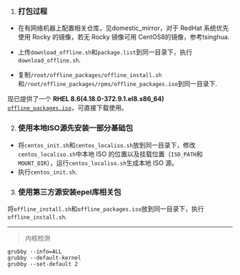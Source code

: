 1. ### **打包过程**

- 在有网络机器上配置相关仓库，见domestic_mirror，对于 RedHat 系统优先使用 Rocky 的镜像，若无 Rocky 镜像可用 CentOS8的镜像，参考tsinghua.

- 上传`download_offline.sh`和`package.list`到同一目录下，执行`download_offline.sh`.

- 复制`/root/offline_packages/offline_install.sh`和`/root/offline_packages/rpms/offline_packages.iso`到同一目录下.

现已提供了一个 **RHEL 8.6(4.18.0-372.9.1.el8.x86_64)** [`offline_packages.iso`]()，可直接下载使用。


2. ### **使用本地ISO源先安装一部分基础包**
- 将`centos_init.sh`和`centos_localiso.sh`放到同一目录下，修改`centos_localiso.sh`中本地 ISO 的位置以及挂载位置（`ISO_PATH`和`MOUNT_DIR`），运行`centos_localiso.sh`生成本地 ISO 源。
- 执行`centos_init.sh`.


3. ### **使用第三方源安装epel库相关包**

  将`offline_install.sh`和`offline_packages.iso`放到同一目录下，执行`offline_install.sh`.


------

> 内核检测
>

```
grubby --info=ALL
grubby --default-kernel
grubby --set-default 2
```

